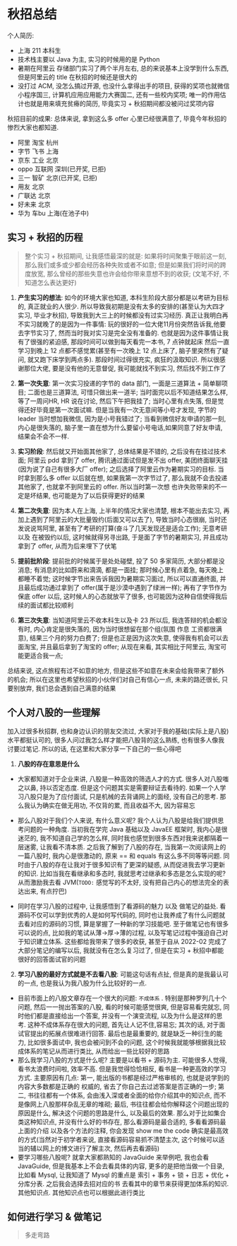 # 秋招总结

个人简历:

- 上海 211 本科生
- 技术栈主要以 Java 为主, 实习的时候用的是 Python
- 暑期在阿里云 存储部门实习了两个半月左右, 总的来说基本上没学到什么东西, 但是阿里云的 title 在秋招的时候还是很大的
- 没打过 ACM, 没怎么搞过开源, 也没什么拿得出手的项目, 获得的奖项也就微信小程序国三, 计算机应用应用能力大赛国二, 还有一些校内奖项; 唯一的作用估计也就是用来填充贫瘠的简历, 毕竟实习 + 秋招期间都没被问过奖项内容

秋招目前的成果: 总体来说, 拿到这么多 offer 心里已经很满意了, 毕竟今年秋招的惨烈大家也都知道.

- 阿里 淘宝 杭州
- 字节 飞书 上海
- 京东 工业 北京
- oppo 互联网 深圳(已开奖, 已拒)
- 三一 智矿 北京(已开奖, 已拒)
- 用友 北京
- 广联达 北京
- 好未来 北京
- 华为 车bu 上海(在池子中)

## 实习 + 秋招的历程

> 整个实习 + 秋招期间, 让我感悟最深的就是: 如果将时间聚集于眼前这一刻, 那么我们或多或少都会经历各种失败或者不如意; 但是如果我们将时间的跨度放宽, 那么曾经的那些失意也许会给你带来意想不到的收获; (文笔不好, 不知道怎么表达更好)

1. **产生实习的想法**: 如今的环境大家也知道, 本科生阶段大部分都是以考研为目标的, 真正就业的人很少. 所以导致我初期是没有太多的安排的(甚至认为大四才实习, 毕业才秋招), 导致我到大三上的时候都没有过实习经历. 真正让我明白再不实习就晚了的是因为一件事情: 玩的很好的一位大佬11月份突然告诉我,他要去字节实习了, 然而当时我对实习是完全没有准备的. 也就是因为这件事情让我有了很强的紧迫感, 那段时间可以做到每天看完一本书, 7 点钟就起床 然后一直学习到晚上 12 点都不感觉累(甚至有一次晚上 12 点上床了, 脑子里突然有了疑问, 就又跑下床学到两点多). 那段时间过得很充实, 疯狂的汲取知识. 所以很感谢那位大佬, 要是没有他的无意督促, 我可能就找不到实习, 然后找不到工作了

2. **第一次失意**: 第一次实习投递的字节的 data 部门, 一面是三道算法 + 简单聊项目; 二面也是三道算法, 可惜只做出来一道半; 当时面完以后不知道结果怎么样, 等了一周问HR, HR 说在讨论, 然后下午把我挂了; 当时心里有点失落, 但是觉得还好毕竟是第一次面试嘛. 但是当我有一次无意间等小号才发现, 字节的 leader 当时想加我微信, 因为是小号我错过了; 当看到微信好友申请的那一刻, 内心是很失落的, 脑子里一直在想为什么要留小号电话,如果同意了好友申请, 结果会不会不一样.

3. **实习阶段**: 然后就又开始面其他家了, 总体结果是不错的, 之后没有在挂过技术面; 阿里云 pdd 拿到了 offer, 腾讯通过面试但是发不出 offer, 美团终面聊天挂(因为说了自己有很多大厂 offer); 之后选择了阿里云作为暑期实习的目标. 当时拿到那么多 offer 以后就在想, 如果我第一次字节过了, 那么我就不会去投递其他家了, 也就拿不到阿里云的 offer. 所以当时第一次想 也许失败带来的不一定是坏结果, 也可能是为了以后获得更好的结果

4. **第二次失意**: 因为本人在上海, 上半年的情况大家也清楚, 根本不能出去实习, 再加上遇到了阿里云的大批量毁约(后面又可以去了), 导致当时心态很崩, 当时还发说说骂阿里, 甚至有了考研的打算(奋斗了几天发现还是适合工作); 无意考研 以及 在被毁约以后, 这时候就得另寻出路, 于是面了字节的暑期实习, 并且成功拿到了 offer, 从而为后来埋下了伏笔
5. **提前批阶段**: 提前批的时候属于是处处碰壁, 投了 50 多家简历, 大部分都是没消息; 有消息的比如蔚来和滴滴, 都是一面挂; 那时候心里有点着急, 每天晚上都睡不着觉; 这时候字节出来告诉我因为暑期实习面过, 所以可以直通终面, 并且最后成功通过拿到了 offer(属于是沙漠中遇到了绿洲一样); 再有了字节作为保底 offer 以后, 这时候人的心态就放平了很多, 也可能因为这种自信使得我后续的面试都比较顺利
6. **第三次失意**: 当知道阿里云不收本科生以及卡 23 所以后, 我连答辩的机会都没有时, 内心肯定是很失落的, 因为当时很想留在那个组(氛围 作息 工资都很满意), 结果三个月的努力白费了; 但是也正是因为这次失意, 使得我有机会可以去面淘宝, 并且最后拿到了淘宝的 offer; 从现在来看, 其实相比于阿里云, 淘宝可能更适合我一点;

总结来说, 这点旅程有过不如意的地方, 但是这些不如意在未来会给我带来了额外的机会; 所以在这里也希望秋招的小伙伴们对自己有信心一点, 未来的路还很长, 只要别放弃, 我们总会遇到自己满意的结果

## 个人对八股的一些理解

  加入过很多秋招群, 也和身边认识的朋友交流过, 大家对于我的基础(实际上是八股)水平都挺认可的, 很多人问过我怎么样才能把八股背的这么熟练, 也有很多人像我讨要过笔记. 所以的话, 在这里和大家分享一下自己的一些心得吧

1. **八股的存在意思是什么**

- 大家都知道对于企业来讲, 八股是一种高效的筛选人才的方式. 很多人对八股嗤之以鼻, 持以否定态度. 但是这个问题其实是需要辩证去看待的. 如果一个人学习八股只是为了应付面试, 只是机械的去背诵网上的面经, 没有自己的思考. 那么我认为确实在做无用功, 不仅背的累, 而且收益不大, 因为容易忘

- 那么八股对于我们个人来说, 有什么意义呢? 我个人认为八股是给我们提供思考问题的一种角度. 当初我在学完 Java 基础以及 JavaEE 框架时, 我内心是很迷茫的, 我不知道自己学的怎么样, 同时我也感觉到很多东西对我来说都隔着一层迷雾, 让我看不清本质. 之后我了解到了八股的存在, 当我第一次阅读网上的一篇八股时, 我内心是很激动的, 原来 == 和 equals 有这么多不同等等问题. 同时由于八股的存在让我对于很多知识有了更深的疑惑, 从而促进我去学习更新的知识. 比如当我在看继承和多态时, 我就思考过继承和多态是怎么实现的呢? 从而激励我去看 JVM(`TODO:` 感觉写的不太好, 没有把自己内心的想法完全的表达出来, 有点拧巴)
- 同时在学习八股的过程中, 让我感悟到了看源码的魅力 以及 做笔记的益处. 看源码不仅可以学到优秀的人是如何写代码的, 同时也让我养成了有什么问题就去看对应的源码的习惯, 算是掌握了一种新的学习技能吧. 至于做笔记也有很多可以说的点, 比如我的笔试从薄->厚->薄的过程, 以及写笔记过程中强迫自己对于知识建立体系. 这些都给我带来了很多的收获, 甚至于自从 2022-02 完成了大部分笔记的编写以后, 我就没有在怎么复习过了, 但是在实习 + 秋招中都能很好的回答面试官的问题

2. **学习八股的最好方式就是不去看八股**: 可能这句话有点扯, 但是真的是我最认可的一点, 也是我认为我八股为什么比较好的一点.

- 目前市面上的八股文章存在一个很大的问题: `不成体系` . 特别是那种罗列几十个问题, 然后一一抛出答案的八股, 看的时候可能感觉很爽, 但是容易看完就忘, 同时他们都是直接给出一个答案, 并没有一个演变流程, 以及为什么是这样的思考. 这种不成体系存在很大的问题, 首先让人记不住,容易忘; 其次的话, 对于面试官提出的拓展点很难进行回答. 最后也是最重要的, 就是缺乏一种衍生的能力, 比如很多面试中, 我也会被问到不会的问题, 这个时候我就能够根据我比较成体系的笔记从而进行类比, 从而给出一些比较好的思路
- 那么我学习八股的方式是什么呢? 主要是以看书 + 源码为主. 可能很多人觉得, 看书太浪费时间啦, 效率不高. 但是我觉得恰恰相反, 看书是一种更高效的学习方式. 主要原因有几点: 第一, 能出版的书都是经过严格审核的, 也就是说学到的内容大多数都是正确的 权威的, 省去了你自己去过滤答案是否正确的一步; 第二, 书往往都有一个体系, 会由浅入深或者全面的给你介绍其中的知识点, 而不是像网上八股那样杂乱无章的堆砌; 最后, 书往往都会给你解释这个问题出现的原因是什么, 解决这个问题的思路是什么, 以及最后的效果. 那么对于比如集合类这种知识点, 并没有什么好的书存在, 那么看源码是最合适的, 多看看源码最上面的介绍 以及各个方法的注释, 你会发现 show me the code 确实是最高效的方式(当然对于初学者来说, 直接看源码容易抓不清楚主次, 这个时候可以适当的辅以网上的博文进行了解主次, 然后再去看源码)
- 要学习哪些八股呢? 就拿大家都熟知的 JavaGuide 来举例吧, 我也会看 JavaGuide, 但是我基本上不会去看具体的内容, 更多的是把他当做一个目录, 比如看 Mysql, 让我知道了 Mysql 的重点是 索引 + 事务 + 锁 + 日志 + 优化 + 分库分表. 之后我会选择去招对应的书 去看其中的章节来获得更加体系的知识. 其他知识点. 其他知识点也可以根据此进行类比

## 如何进行学习 & 做笔记

> 多走弯路